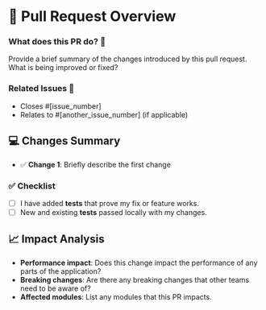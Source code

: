 # 🚀 Pull Request Overview

### What does this PR do? 🤔

Provide a brief summary of the changes introduced by this pull request. What is being improved or fixed?

### Related Issues 📝

- Closes #[issue_number]
- Relates to #[another_issue_number] (if applicable)

## 💻 Changes Summary

- ✅ **Change 1**: Briefly describe the first change

### ✅ Checklist

- [ ] I have added **tests** that prove my fix or feature works.
- [ ] New and existing **tests** passed locally with my changes.

## 📈 Impact Analysis

- **Performance impact**: Does this change impact the performance of any parts of the application?
- **Breaking changes**: Are there any breaking changes that other teams need to be aware of?
- **Affected modules**: List any modules that this PR impacts.
